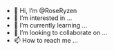 - 👋 Hi, I’m @RoseRyzen
- 👀 I’m interested in ...
- 🌱 I’m currently learning ...
- 💞️ I’m looking to collaborate on ...
- 📫 How to reach me ...
